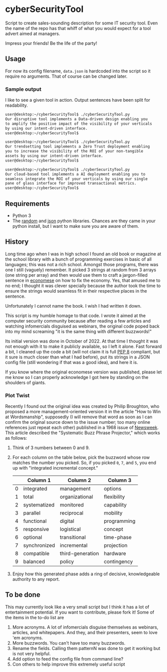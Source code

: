 # cyberSecurityTool
Script to create sales-sounding description for some IT security tool.
Even the name of the repo has that whiff of what you would expect for 
a tool advert aimed at managers.

Impress your friends! Be the life of the party!

## Usage
For now its config filename, `data.json` is hardcoded into the script so
it require no arguments. That of course can be changed later.

### Sample output
I like to see a given tool in action.
Output sentences have been split for readability.

```bash
user@desktop:~/cyberSecurityTool$ ./cyberSecurityTool.py 
Our disruptive tool implements a Data-driven design enabling you 
to amplify the positive impact of the visibility of your verticals 
by using our intent-driven interface.
user@desktop:~/cyberSecurityTool$ 
```
```bash
user@desktop:~/cyberSecurityTool$ ./cyberSecurityTool.py 
Our trendsetting tool implements a Zero Trust deployment enabling 
you to increase the visibility of the ROI of your non-tangible 
assets by using our intent-driven interface.
user@desktop:~/cyberSecurityTool$ 
```
```bash
user@desktop:~/cyberSecurityTool$ ./cyberSecurityTool.py 
Our cloud-based tool implements a AI deployment enabling you to 
seamless integrate the ROI of your verticals by using our single 
pane of glass interface for improved transactional metrics.
user@desktop:~/cyberSecurityTool$ 
```

## Requirements
- Python 3
- The 
[random](https://docs.python.org/3/library/random.html) 
and 
[json](https://docs.python.org/3/library/json.html) 
python libraries. Chances are they came in your python install, but I want
to make sure you are aware of them.

## History
Long time ago when I was in high school I found an old book or magazine
at the school library 
with a bunch of programming exercises in basic of all languages; this was
not a rich school. Amongst those programs, there was one I still (vaguely) 
remember. It picked 3 strings at random from 3 arrays (one string per array) 
and then would use them to craft a jargon-filled sentence in 
[economese](https://en.wiktionary.org/wiki/economese) on how to fix the
economy. Yes, that amused me to no end; I thought it was clever specially
because the author took the time to ensure the strings would seamless fit in
their respective places in the sentence.

Unfortunately I cannot name the book. I wish I had written it down. 

This script is my humble homage to that code. I wrote it aimed at the computer
security community because after reading a few articles and watching 
infomercials disguised as webinars, the original code poped back into my mind
screaming "it is the same thing with different buzzwords!" 

Its initial version was done in
October of 2022. At that time I thought it was not enough with it to make it publicly 
available, so I left it alone. 
Fast forward a bit, I cleaned up the code a bit (will not claim it
is full [PEP 8](https://peps.python.org/pep-0008/) compliant, but it sure is
much closer than what I had before), put its strings
in a JSON config file (still wondering if that was a good idea), and here it 
is.

If you know where the original economese version was published, please let
me know so I can properly acknowledge I got here by standing on the shoulders
of giants.

### Plot Twist 
Recently I found out the original idea was created by 
Philip Broughton, who 
proposed a more management-oriented version it in the article 
"How to Win at Wordsmanship", 
supposedly (I will remove that word as soon as I can
confirm the original source down to the issue number; too many online 
references just repeat each other) 
published in a 1968 issue of [Newsweek](https://www.newsweek.com/). 
This article described the "Systematic 
Buzz Phrase Projector," which works as follows:

1. Think of 3 numbers between 0 and 9.
1. For each column on the table below, pick the buzzword whose row matches the 
number you picked. So, if you picked `0`, `7`, and `5`, you end up with 
"integrated incremental concept."

   | |Column 1 | Column 2 | Column 3 |
   |-|---------|----------|----------|
   |0| integrated| management| options|
   |1| total | organizational | flexibility|
   |2| systematized | monitored | capability|
   |3| parallel | reciprocal | mobility|
   |4| functional | digital | programming|
   |5| responsive | logistical | concept|
   |6| optional | transitional | time-phase|
   |7| synchronized | incremental | projection|
   |8| compatible | third-generation | hardware|
   |9| balanced | policy | contingency|

3. Enjoy how this generated phase adds a ring of decisive, knowledgeable
authority to any report. 

## To be done
This may currently look like a very small script but I think it has a lot of
entertainment potential. If you want to contribute, please fork it! Some
of the items in the to-do list are

1. More acronyms. A lot of infomercials disguise themselves as webinars, 
articles, and whitepapers. And they, and their presenters, seem to love 'em 
acronyms. 
1. More buzzwords. You can't have too many buzzwords.
1. Rename the fields. Calling them patternN was done to get it working but
is not very helpful.
1. Add option to feed the config file from command line?
1. Con others to help improve this extremely useful script

